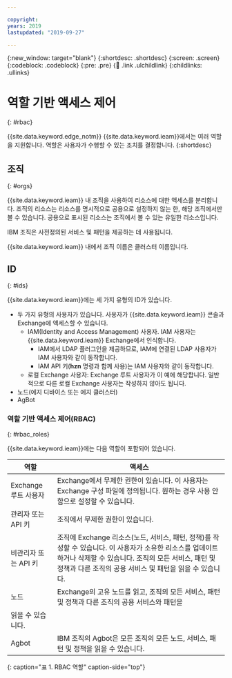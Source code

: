 ```yaml
---

copyright:
years: 2019
lastupdated: "2019-09-27"

---
```


{:new_window: target="blank"}
{:shortdesc: .shortdesc}
{:screen: .screen}
{:codeblock: .codeblock}
{:pre: .pre}
{:child: .link .ulchildlink}
{:childlinks: .ullinks}

# 역할 기반 액세스 제어
{: #rbac}

{{site.data.keyword.edge_notm}} {{site.data.keyword.ieam}}에서는 여러 역할을 지원합니다. 역할은 사용자가 수행할 수 있는 조치를 결정합니다.
{:shortdesc}

## 조직
{: #orgs}

{{site.data.keyword.ieam}} 내 조직을 사용하여 리소스에 대한 액세스를 분리합니다. 조직의 리소스는 리소스를 명시적으로 공용으로 설정하지 않는 한, 해당 조직에서만 볼 수 있습니다. 공용으로 표시된 리소스는 조직에서 볼 수 있는 유일한 리소스입니다.

IBM 조직은 사전정의된 서비스 및 패턴을 제공하는 데 사용됩니다.

{{site.data.keyword.ieam}} 내에서 조직 이름은 클러스터 이름입니다.

## ID
{: #ids}

{{site.data.keyword.ieam}}에는 세 가지 유형의 ID가 있습니다.

* 두 가지 유형의 사용자가 있습니다. 사용자가 {{site.data.keyword.ieam}} 콘솔과 Exchange에 액세스할 수 있습니다.
  * IAM(Identity and Access Management) 사용자. IAM 사용자는 {{site.data.keyword.ieam}} Exchange에서 인식합니다.
    * IAM에서 LDAP 플러그인을 제공하므로, IAM에 연결된 LDAP 사용자가 IAM 사용자와 같이 동작합니다.
    * IAM API 키(**hzn** 명령과 함께 사용)는 IAM 사용자와 같이 동작합니다.
  * 로컬 Exchange 사용자: Exchange 루트 사용자가 이 예에 해당합니다. 일반적으로 다른 로컬 Exchange 사용자는 작성하지 않아도 됩니다.
* 노드(에지 디바이스 또는 에지 클러스터)
* AgBot

### 역할 기반 액세스 제어(RBAC)
{: #rbac_roles}

{{site.data.keyword.ieam}}에는 다음 역할이 포함되어 있습니다.

| **역할**    | **액세스**    |  
|---------------|--------------------|
| Exchange 루트 사용자 | Exchange에서 무제한 권한이 있습니다. 이 사용자는 Exchange 구성 파일에 정의됩니다. 원하는 경우 사용 안함으로 설정할 수 있습니다. |
| 관리자 또는 API 키 | 조직에서 무제한 권한이 있습니다. |
|비관리자 또는 API 키 | 조직에 Exchange 리소스(노드, 서비스, 패턴, 정책)를 작성할 수 있습니다. 이 사용자가 소유한 리소스를 업데이트하거나 삭제할 수 있습니다. 조직의 모든 서비스, 패턴 및 정책과 다른 조직의 공용 서비스 및 패턴을 읽을 수 있습니다. |
| 노드 | Exchange의 고유 노드를 읽고, 조직의 모든 서비스, 패턴 및 정책과 다른 조직의 공용 서비스와 패턴을
읽을 수 있습니다. |
|Agbot | IBM 조직의 Agbot은 모든 조직의 모든 노드, 서비스, 패턴 및 정책을 읽을 수 있습니다. |
{: caption="표 1. RBAC 역할" caption-side="top"}
